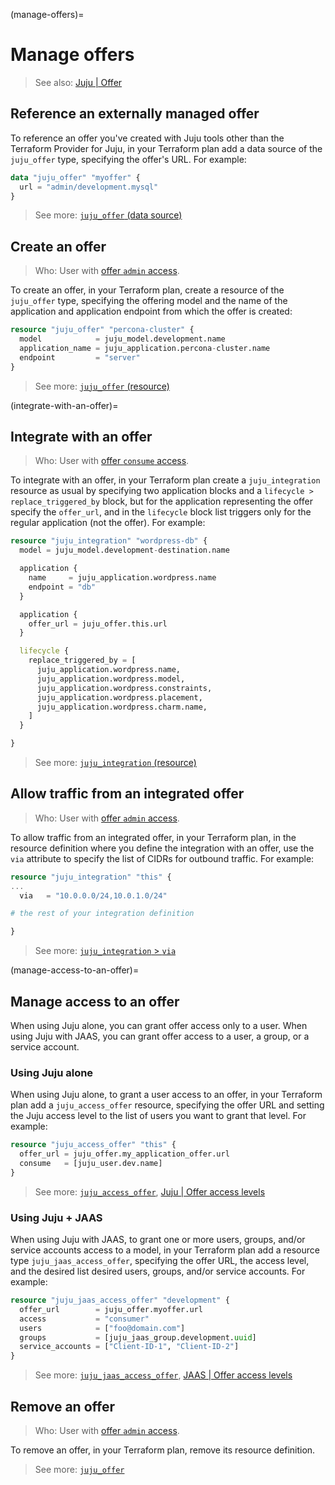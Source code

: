 (manage-offers)=
# Manage offers

> See also: [Juju | Offer](https://canonical-juju.readthedocs-hosted.com/en/latest/user/reference/offer/)


## Reference an externally managed offer

To reference an offer you've created with Juju tools other than the Terraform Provider for Juju, in your Terraform plan add a data source of the `juju_offer` type, specifying the offer's URL. For example:

```terraform
data "juju_offer" "myoffer" {
  url = "admin/development.mysql"
}
```

> See more: [`juju_offer` (data source)](https://registry.terraform.io/providers/juju/juju/latest/docs/data-sources/offer)

## Create an offer

> Who: User with [offer `admin` access](https://canonical-juju.readthedocs-hosted.com/en/latest/user/reference/user/#user-access-offer-admin).

To create an offer, in your Terraform plan, create a resource of the `juju_offer` type, specifying the offering model and the name of the application and application endpoint from which the offer is created:

```terraform
resource "juju_offer" "percona-cluster" {
  model            = juju_model.development.name
  application_name = juju_application.percona-cluster.name
  endpoint         = "server"
}
```

> See more: [`juju_offer` (resource)](https://registry.terraform.io/providers/juju/juju/latest/docs/resources/offer)


(integrate-with-an-offer)=
## Integrate with an offer

> Who: User with [offer `consume` access](https://canonical-juju.readthedocs-hosted.com/en/latest/user/reference/user/#user-access-offer-consume).

To integrate with an offer, in your Terraform plan create a `juju_integration` resource as usual by specifying two application blocks and a `lifecycle > replace_triggered_by` block, but for the application representing the offer specify the `offer_url`, and in the `lifecycle` block list triggers only for the regular application (not the offer). For example:

```terraform
resource "juju_integration" "wordpress-db" {
  model = juju_model.development-destination.name

  application {
    name     = juju_application.wordpress.name
    endpoint = "db"
  }

  application {
    offer_url = juju_offer.this.url
  }

  lifecycle {
    replace_triggered_by = [
      juju_application.wordpress.name,
      juju_application.wordpress.model,
      juju_application.wordpress.constraints,
      juju_application.wordpress.placement,
      juju_application.wordpress.charm.name,
    ]
  }

}

```

> See more: [`juju_integration` (resource)](https://registry.terraform.io/providers/juju/juju/latest/docs/resources/integration)

## Allow traffic from an integrated offer
> Who: User with [offer `admin` access](https://canonical-juju.readthedocs-hosted.com/en/latest/user/reference/user/#user-access-offer-admin).

To allow traffic from an integrated offer, in your Terraform plan, in the resource definition where you define the integration with an offer, use the `via` attribute to specify the list of CIDRs for outbound traffic. For example:



```terraform
resource "juju_integration" "this" {
...
  via   = "10.0.0.0/24,10.0.1.0/24"

# the rest of your integration definition

}

```

> See more: [`juju_integration` > `via`](https://registry.terraform.io/providers/juju/juju/latest/docs/resources/integration#via)


(manage-access-to-an-offer)=
## Manage access to an offer

When using Juju alone, you can grant offer access only to a user. When using Juju with JAAS, you can grant offer access to a user, a group, or a service account.

### Using Juju alone
When using Juju alone, to grant a user access to an offer, in your Terraform plan add a `juju_access_offer` resource, specifying the offer URL and setting the Juju access level to the list of users you want to grant that level. For example:

```terraform
resource "juju_access_offer" "this" {
  offer_url = juju_offer.my_application_offer.url
  consume   = [juju_user.dev.name]
}
```

> See more: [`juju_access_offer`](https://registry.terraform.io/providers/juju/juju/latest/docs/resources/access_offer), [Juju | Offer access levels](https://canonical-juju.readthedocs-hosted.com/en/latest/user/reference/user/#valid-access-levels-for-application-offers)


### Using Juju + JAAS
When using Juju with JAAS, to grant one or more users, groups, and/or service accounts access to a model, in your Terraform plan add a resource type `juju_jaas_access_offer`, specifying the offer URL, the access level, and the desired list desired users, groups, and/or service accounts. For example:

```terraform
resource "juju_jaas_access_offer" "development" {
  offer_url        = juju_offer.myoffer.url
  access           = "consumer"
  users            = ["foo@domain.com"]
  groups           = [juju_jaas_group.development.uuid]
  service_accounts = ["Client-ID-1", "Client-ID-2"]
}
```

> See more: [`juju_jaas_access_offer`](https://registry.terraform.io/providers/juju/juju/latest/docs/resources/jaas_access_offer), [JAAS | Offer access levels](https://canonical-jaas-documentation.readthedocs-hosted.com/en/latest/reference/authorisation_model/#application-offer)



## Remove an offer
> Who: User with [offer `admin` access](https://canonical-juju.readthedocs-hosted.com/en/latest/user/reference/user/#user-access-offer-admin).

To remove an offer, in your Terraform plan, remove its resource definition.

> See more: [`juju_offer`](https://registry.terraform.io/providers/juju/juju/latest/docs/resources/offer)
